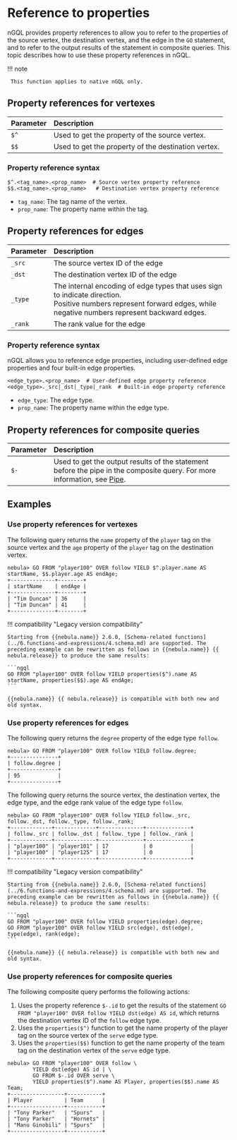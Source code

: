 # Reference to properties

nGQL provides property references to allow you to refer to the properties of the source vertex, the destination vertex, and the edge in the `GO` statement, and to refer to the output results of the statement in composite queries. This topic describes how to use these property references in nGQL.

!!! note

     This function applies to native nGQL only.

## Property references for vertexes

| Parameter   | Description                                       |
| :---------- | :-----------------                                |
| `$^`        | Used to get the property of the source vertex. |
| `$$`        | Used to get the property of the destination vertex. |

### Property reference syntax

```ngql
$^.<tag_name>.<prop_name>  # Source vertex property reference
$$.<tag_name>.<prop_name>   # Destination vertex property reference
```

- `tag_name`: The tag name of the vertex.
- `prop_name`: The property name within the tag.

## Property references for edges

| Parameter   | Description                       |
| :---------- | :------------------               |
| `_src`      | The source vertex ID of the edge      |
| `_dst`      | The destination vertex ID of the edge |
| `_type`     | The internal encoding of edge types that uses sign to indicate direction. <br/>Positive numbers represent forward edges, while negative numbers represent backward edges.                        |
| `_rank`     | The rank value for the edge       |

### Property reference syntax

nGQL allows you to reference edge properties, including user-defined edge properties and four built-in edge properties.

```ngql
<edge_type>.<prop_name>  # User-defined edge property reference
<edge_type>._src|_dst|_type|_rank  # Built-in edge property reference
```

- `edge_type`: The edge type.
- `prop_name`: The property name within the edge type.

## Property references for composite queries

| Parameter   | Description                       |
| :---------- | :------------------               |
| `$-`        | Used to get the output results of the statement before the pipe in the composite query. For more information, see [Pipe](../5.operators/4.pipe.md). |

## Examples

### Use property references for vertexes

The following query returns the `name` property of the `player` tag on the source vertex and the `age` property of the `player` tag on the destination vertex.

```ngql
nebula> GO FROM "player100" OVER follow YIELD $^.player.name AS startName, $$.player.age AS endAge;
+--------------+--------+
| startName    | endAge |
+--------------+--------+
| "Tim Duncan" | 36     |
| "Tim Duncan" | 41     |
+--------------+--------+
```

!!! compatibility "Legacy version compatibility"

    Starting from {{nebula.name}} 2.6.0, [Schema-related functions](../6.functions-and-expressions/4.schema.md) are supported. The preceding example can be rewritten as follows in {{nebula.name}} {{ nebula.release}} to produce the same results: 

    ```ngql
    GO FROM "player100" OVER follow YIELD properties($^).name AS startName, properties($$).age AS endAge;
    ```

    {{nebula.name}} {{ nebula.release}} is compatible with both new and old syntax.


### Use property references for edges

The following query returns the `degree` property of the edge type `follow`.

```ngql
nebula> GO FROM "player100" OVER follow YIELD follow.degree;
+---------------+
| follow.degree |
+---------------+
| 95            |
+---------------+
```

The following query returns the source vertex, the destination vertex, the edge type, and the edge rank value of the edge type `follow`.

```ngql
nebula> GO FROM "player100" OVER follow YIELD follow._src, follow._dst, follow._type, follow._rank;
+-------------+-------------+--------------+--------------+
| follow._src | follow._dst | follow._type | follow._rank |
+-------------+-------------+--------------+--------------+
| "player100" | "player101" | 17           | 0            |
| "player100" | "player125" | 17           | 0            |
+-------------+-------------+--------------+--------------+
```

!!! compatibility "Legacy version compatibility"

    Starting from {{nebula.name}} 2.6.0, [Schema-related functions](../6.functions-and-expressions/4.schema.md) are supported. The preceding example can be rewritten as follows in {{nebula.name}} {{ nebula.release}} to produce the same results: 

    ```ngql
    GO FROM "player100" OVER follow YIELD properties(edge).degree;
    GO FROM "player100" OVER follow YIELD src(edge), dst(edge), type(edge), rank(edge);
    ```

    {{nebula.name}} {{ nebula.release}} is compatible with both new and old syntax.


### Use property references for composite queries


The following composite query performs the following actions:

1. Uses the property reference `$-.id` to get the results of the statement `GO FROM "player100" OVER follow YIELD dst(edge) AS id`, which returns the destination vertex ID of the `follow` edge type.
2. Uses the `properties($^)` function to get the name property of the player tag on the source vertex of the `serve` edge type.
3. Uses the `properties($$)` function to get the name property of the team tag on the destination vertex of the `serve` edge type.


```ngql
nebula> GO FROM "player100" OVER follow \
        YIELD dst(edge) AS id | \
        GO FROM $-.id OVER serve \
        YIELD properties($^).name AS Player, properties($$).name AS Team;
+-----------------+-----------+
| Player          | Team      |
+-----------------+-----------+
| "Tony Parker"   | "Spurs"   |
| "Tony Parker"   | "Hornets" |
| "Manu Ginobili" | "Spurs"   |
+-----------------+-----------+
```

